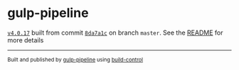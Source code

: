 # gulp-pipeline

[`v4.0.17`](../../releases/tag/v4.0.17) built from commit [`8da7a1c`](../../commit/8da7a1cdcd40a19fe3d2543e1d6ab699f13b25a2) on branch `master`. See the [README](../..) for more details

---
<sup>Built and published by [gulp-pipeline](https://github.com/alienfast/gulp-pipeline) using [build-control](https://github.com/alienfast/build-control)</sup>
